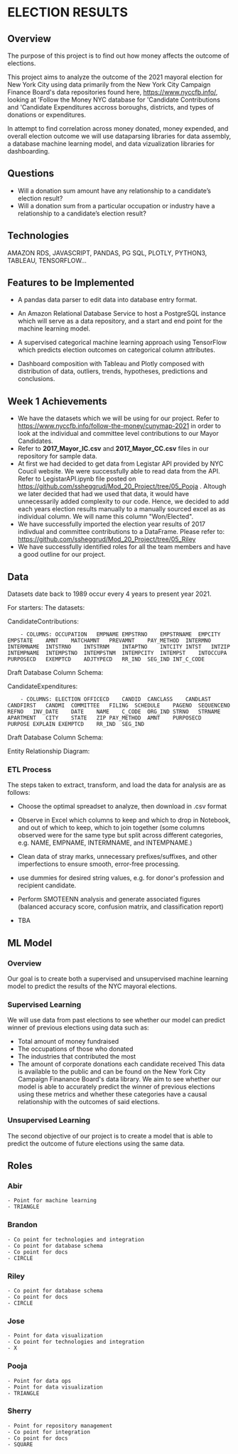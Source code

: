 # ELECTION RESULTS

## Overview
The purpose of this project is to find out how money affects the outcome of elections. 

This project aims to analyze the outcome of the 2021 mayoral election for New York City using data primarily from the New York City Campaign Finance Board's data repositories found here, https://www.nyccfb.info/, looking at 'Follow the Money NYC database for 'Candidate Contributions and 'Candidate Expenditures accross boroughs, districts, and types of donations or expenditures. 

In attempt to find correlation across money donated, money expended, and overall election outcome we will use dataparsing libraries for data assembly, a database machine learning model, and data vizualization libraries for dashboarding. 

## Questions
- Will a donation sum amount have any relationship to a candidate’s election result?
- Will a donation sum from a particular occupation or industry have a relationship to a candidate’s election result?

## Technologies

AMAZON RDS, JAVASCRIPT, PANDAS, PG SQL, PLOTLY, PYTHON3, TABLEAU, TENSORFLOW...


## Features to be Implemented

 - A pandas data parser to edit data into database entry format.

 - An Amazon Relational Database Service to host a PostgreSQL instance which will serve as a data repository, and a start and end point for the machine learning model. 

 - A supervised categorical machine learning approach using TensorFlow which predicts election outcomes on categorical column attributes.

 - Dashboard composition with Tableau and Plotly composed with distribution of data, outliers, trends, hypotheses, predictions and conclusions. 

## Week 1 Achievements

- We have the datasets which we will be using for our project. Refer to https://www.nyccfb.info/follow-the-money/cunymap-2021 in order to look at the individual and committee level contributions to our Mayor Candidates. 
- Refer to **2017_Mayor_IC.csv** and **2017_Mayor_CC.csv** files in our repository for sample data.
- At first we had decided to get data from Legistar API provided by NYC Coucil website. We were successfully able to read data from the API. Refer to LegistarAPI.ipynb file posted on https://github.com/ssheggrud/Mod_20_Project/tree/05_Pooja . Altough we later decided that had we used that data, it would have unnecessarily added complexity to our code. Hence, we decided to add each years election results manually to a manually sourced excel as as individual column. We will name this column "Won/Elected".
- We have successfully imported the election year results of 2017 indivdual and committee contributions to a DataFrame. Please refer to: https://github.com/ssheggrud/Mod_20_Project/tree/05_Riley
- We have successfully identified roles for all the team members and have a good outline for our project.

## Data
Datasets date back to 1989 occur every 4 years to present year 2021. 

For starters: The datasets:

CandidateContributions:

        - COLUMNS: OCCUPATION	EMPNAME	EMPSTRNO	EMPSTRNAME	EMPCITY	EMPSTATE	AMNT	MATCHAMNT	PREVAMNT	PAY_METHOD	INTERMNO	INTERMNAME	INTSTRNO	INTSTRNM	INTAPTNO	INTCITY	INTST	INTZIP	INTEMPNAME	INTEMPSTNO	INTEMPSTNM	INTEMPCITY	INTEMPST	INTOCCUPA	PURPOSECD	EXEMPTCD	ADJTYPECD	RR_IND	SEG_IND	INT_C_CODE

Draft Database Column Schema: 



CandidateExpenditures:

        - COLUMNS: ELECTION	OFFICECD	CANDID	CANCLASS	CANDLAST	CANDFIRST	CANDMI	COMMITTEE	FILING	SCHEDULE	PAGENO	SEQUENCENO	REFNO	INV_DATE	DATE	NAME	C_CODE	ORG_IND	STRNO	STRNAME	APARTMENT	CITY	STATE	ZIP	PAY_METHOD	AMNT	PURPOSECD	PURPOSE	EXPLAIN	EXEMPTCD	RR_IND	SEG_IND


Draft Database Column Schema: 


Entity Relationship Diagram:

### ETL Process

The steps taken to extract, transform, and load the data for analysis are as follows:

- Choose the optimal spreadset to analyze, then download in .csv format

- Observe in Excel which columns to keep and which to drop in Notebook, and out of which to keep, which to join together (some columns observed were for the same type but split across different categories, e.g. NAME, EMPNAME, INTERMNAME, and INTEMPNAME.)

- Clean data of stray marks, unnecessary prefixes/suffixes, and other imperfections to ensure smooth, error-free processing.

- use dummies for desired string values, e.g. for donor's profession and recipient candidate.

- Perform SMOTEENN analysis and generate associated figures (balanced accuracy score, confusion matrix, and classification report)

- TBA

## ML Model
### Overview
Our goal is to create both a supervised and unsupervised machine learning model to predict the results of the NYC mayoral elections. 
### Supervised Learning
We will use data from past elections to see whether our model can predict winner of previous elections using data such as:
- Total amount of money fundraised
- The occupations of those who donated
- The industries that contributed the most
- The amount of corporate donations each candidate received
This data is available to the public and can be found on the New York City Campaign Finanance Board's data library. We aim to see whether our model is able to accurately predict the winner of previous elections using these metrics and whether these categories have a causal relationship with the outcomes of said elections. 
### Unsupervised Learning
The second objective of our project is to create a model that is able to predict the outcome of future elections using the same data. 

## Roles

### Abir
    - Point for machine learning
    - TRIANGLE
    
### Brandon
    - Co point for technologies and integration
    - Co point for database schema
    - Co point for docs
    - CIRCLE
  
### Riley
    - Co point for database schema
    - Co point for docs
    - CIRCLE

### Jose
    - Point for data visualization
    - Co point for technologies and integration
    - X

### Pooja
    - Point for data ops
    - Point for data visualization
    - TRIANGLE

### Sherry
    - Point for repository management
    - Co point for integration
    - Co point for docs
    - SQUARE


